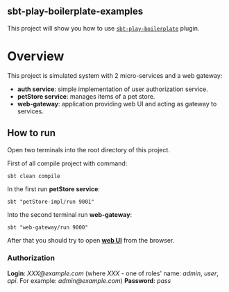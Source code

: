 sbt-play-boilerplate-examples
---------------------------

This project will show you how to use [`sbt-play-boilerplate`](https://github.com/Romastyi/sbt-play-boilerplate) plugin. 

# Overview

This project is simulated system with 2 micro-services and a web gateway:

* **auth service**: simple implementation of user authorization service.
* **petStore service**: manages items of a pet store. 
* **web-gateway**: application providing web UI and acting as gateway to services.

## How to run

Open two terminals into the root directory of this project.

First of all compile project with command:
```
sbt clean compile
```

In the first run **petStore service**:
```
sbt "petStore-impl/run 9001"
```

Into the second terminal run **web-gateway**:
```
sbt "web-gateway/run 9000"
```

After that you should try to open **[web UI](http://localhost:9000)** from the browser.

### Authorization
 
**Login**: _XXX@example.com_ (where _XXX_ - one of roles' name: _admin_, _user_, _api_. For example: _admin@example.com_)
**Password**: _pass_
